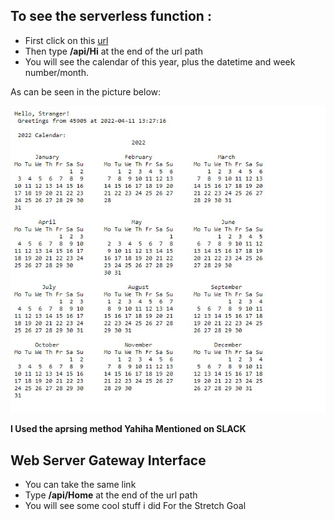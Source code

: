 ## To see the serverless function :
- First click on this [url](https://serverless-functions-sandy.vercel.app/)
- Then type **/api/Hi** at the end of the url path
- You will see the calendar of this year, plus the datetime and week number/month.


As can be seen in the picture below: 

![calendar](Calendar.jpg)

**I Used the aprsing method Yahiha Mentioned on SLACK**

## Web Server Gateway Interface
- You can take the same link 
-  Type **/api/Home** at the end of the url path 
- You will see some cool stuff i did For the Stretch Goal